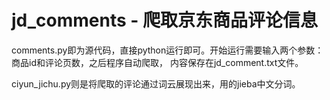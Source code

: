 # jd_comments - 爬取京东商品评论信息

comments.py即为源代码，直接python运行即可。开始运行需要输入两个参数：商品id和评论页数，之后程序自动爬取，
内容保存在jd_comment.txt文件。

ciyun_jichu.py则是将爬取的评论通过词云展现出来，用的jieba中文分词。
